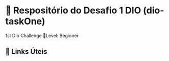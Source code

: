 # 📙 Respositório do Desafio 1 DIO (dio-taskOne) 
1st Dio Challenge 🐤Level: Beginner
## 📘 Links Úteis
